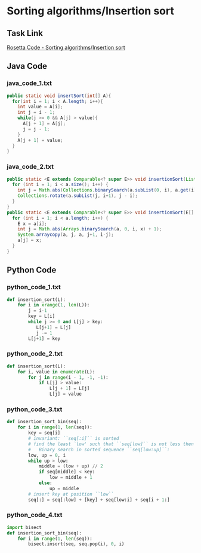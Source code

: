 # Sorting algorithms/Insertion sort

## Task Link
[Rosetta Code - Sorting algorithms/Insertion sort](https://rosettacode.org/wiki/Sorting_algorithms/Insertion_sort)

## Java Code
### java_code_1.txt
```java
public static void insertSort(int[] A){
  for(int i = 1; i < A.length; i++){
    int value = A[i];
    int j = i - 1;
    while(j >= 0 && A[j] > value){
      A[j + 1] = A[j];
      j = j - 1;
    }
    A[j + 1] = value;
  }
}

```

### java_code_2.txt
```java
public static <E extends Comparable<? super E>> void insertionSort(List<E> a) {
  for (int i = 1; i < a.size(); i++) {
    int j = Math.abs(Collections.binarySearch(a.subList(0, i), a.get(i)) + 1);
    Collections.rotate(a.subList(j, i+1), j - i);
  }
}
public static <E extends Comparable<? super E>> void insertionSort(E[] a) {
  for (int i = 1; i < a.length; i++) {
    E x = a[i];
    int j = Math.abs(Arrays.binarySearch(a, 0, i, x) + 1);
    System.arraycopy(a, j, a, j+1, i-j);
    a[j] = x;
  }
}

```

## Python Code
### python_code_1.txt
```python
def insertion_sort(L):
    for i in xrange(1, len(L)):
        j = i-1 
        key = L[i]
        while j >= 0 and L[j] > key:
           L[j+1] = L[j]
           j -= 1
        L[j+1] = key

```

### python_code_2.txt
```python
def insertion_sort(L):
    for i, value in enumerate(L):
        for j in range(i - 1, -1, -1):
            if L[j] > value:
                L[j + 1] = L[j]
                L[j] = value

```

### python_code_3.txt
```python
def insertion_sort_bin(seq):
    for i in range(1, len(seq)):
        key = seq[i]
        # invariant: ``seq[:i]`` is sorted        
        # find the least `low' such that ``seq[low]`` is not less then `key'.
        #   Binary search in sorted sequence ``seq[low:up]``:
        low, up = 0, i
        while up > low:
            middle = (low + up) // 2
            if seq[middle] < key:
                low = middle + 1              
            else:
                up = middle
        # insert key at position ``low``
        seq[:] = seq[:low] + [key] + seq[low:i] + seq[i + 1:]

```

### python_code_4.txt
```python
import bisect
def insertion_sort_bin(seq):
    for i in range(1, len(seq)):
        bisect.insort(seq, seq.pop(i), 0, i)

```

